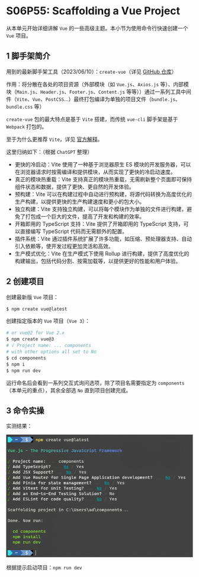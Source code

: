 # S06P55: Scaffolding a Vue Project



从本单元开始详细讲解 `Vue` 的一些高级主题。本小节为使用命令行快速创建一个 `Vue` 项目。



## 1 脚手架简介

用到的最新脚手架工具（2023/06/10）：`create-vue`（详见 [GitHub 仓库](https://github.com/vuejs/create-vue/)）

作用：将分散在各处的项目资源（外部模块（如 `Vue.js`、`Axios.js` 等）、内部模块（`Main.js`、`Header.js`、`Footer.js`、`Content.js` 等等））通过一系列工具中间件（`Vite`、`Vue`、`PostCSS`…）最终打包编译为单独的项目文件（`bundle.js`、`bundle.css` 等）

`create-vue` 包的最大特点是基于 `Vite` 搭建，而传统 `vue-cli` 脚手架是基于 `Webpack` 打包的。

至于为什么更推荐 `Vite`，详见 [官方解释](https://vitejs.dev/guide/why.html)。

这里归纳如下：（根据 `ChatGPT` 整理）

- 更快的冷启动：Vite 使用了一种基于浏览器原生 ES 模块的开发服务器，可以在浏览器请求时按需编译和提供模块，从而实现了更快的冷启动速度。
- 真正的模块热重载：Vite 支持真正的模块热重载，无需刷新整个页面即可保持组件状态和数据，提供了更快、更自然的开发体验。
- 预构建：Vite 可以在构建过程中自动进行预构建，将源代码转换为高度优化的生产构建，以提供更快的生产构建速度和更小的包大小。
- 独立构建：Vite 支持独立构建，可以将每个模块作为单独的文件进行构建，避免了打包成一个巨大的文件，提高了开发和构建的效率。
- 开箱即用的 TypeScript 支持：Vite 提供了开箱即用的 TypeScript 支持，可以直接编写 TypeScript 代码而无需额外的配置。
- 插件系统：Vite 通过插件系统扩展了许多功能，如压缩、预处理器支持、自动引入依赖等，使开发过程更加灵活和高效。
- 生产模式优化：Vite 在生产模式下使用 Rollup 进行构建，提供了高度优化的构建输出，包括代码分割、按需加载等，以提供更好的性能和用户体验。



## 2 创建项目

创建最新版 `Vue` 项目：

```bash
$ npm create vue@latest
```

创建指定版本的 `Vue` 项目（`Vue 3`）：

```bash
# or vue@2 for Vue 2.x
$ npm create vue@3
# √ Project name: ... components
# with other options all set to No
$ cd components
$ npm i
$ npm run dev
```

运行命名后会看到一系列交互式询问选项，除了项目名需要指定为 `components`（本单元的重点），其余全部选 `No` 直到项目创建完成。



## 3 命令实操

实测结果：

![using create vue package](../assets/55-1.png)

根据提示启动项目：`npm run dev`

